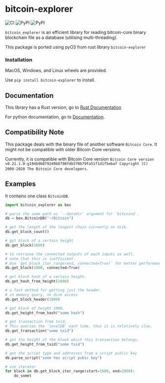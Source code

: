 # bitcoin-explorer
![CI](https://github.com/Congyuwang/Py-Bitcoin-Explorer/actions/workflows/CI.yml/badge.svg)
![PyPI](https://img.shields.io/pypi/dm/bitcoin-explorer)
![PyPI](https://img.shields.io/pypi/wheel/bitcoin-explorer)

`bitcoin_explorer` is an efficient library for reading
bitcoin-core binary blockchain file as a database (utilising multi-threading).

This package is ported using pyO3 from rust library `bitcoin-explorer`

### Installation

MacOS, Windows, and Linux wheels are provided.

Use `pip install bitcoin-explorer` to install.

## Documentation

This library has a Rust version, go to [Rust Documentation](https://docs.rs/bitcoin-explorer/)

For python documentation, go to [Documentation](https://congyuwang.github.io/Py-Bitcoin-Explorer/bitcoin_explorer.html).

## Compatibility Note

This package deals with the binary file of another software `Bitcoin Core`.
It might not be compatible with older Bitcoin Core versions.

Currently, it is compatible with Bitcoin Core version
`Bitcoin Core version v0.21.1.0-g194b9b8792d9b0798fdb570b79fa51f1d1f5ebaf
Copyright (C) 2009-2020 The Bitcoin Core developers`.

## Examples

It contains one class `BitcoinDB`.

```python
import bitcoin_explorer as bex

# parse the same path as `--datadir` argument for `bitcoind`.
db = bex.BitcoinDB("~/Bitcoin")

# get the length of the longest chain currently on disk.
db.get_block_count()

# get block of a certain height
db.get_block(1000)

# to retrieve the connected outputs of each inputs as well.
# note that this is inefficient.
# Use `get_block_iter_range(end, connected=True)` for better performance.
db.get_block(1000, connected=True)

# get block hash of a certain height.
db.get_hash_from_height(1000)

# a fast method for getting just the header.
# in memory query, no disk access
db.get_block_header(1000)

# get block of height 1000.
db.get_height_from_hash("some hash")

# get transaction from txid.
# This queries the `levelDB` each time, thus it is relatively slow.
db.get_transaction("some txid")

# get the height of the block which this transaction belongs.
db.get_height_from_txid("some txid")

# get the script type and addresses from a script public key
db.parse_script("some hex script pubic key")

# use iterator
for block in db.get_block_iter_range(start=1000, end=2000):
    do_somet